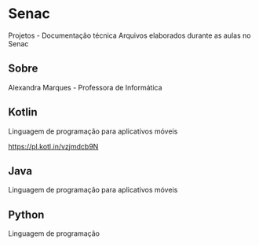 # Senac
Projetos - Documentação técnica
Arquivos elaborados durante as aulas no Senac
## Sobre
Alexandra Marques - Professora de Informática
## Kotlin
Linguagem de programação para aplicativos móveis

https://pl.kotl.in/vzjmdcb9N

## Java
Linguagem de programação para aplicativos móveis

## Python
Linguagem de programação
